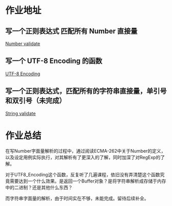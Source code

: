 # 作业地址

## 写一个正则表达式 匹配所有 Number 直接量
[Number validate](work/number.html)

## 写一个 UTF-8 Encoding 的函数
[UTF-8 Encoding](work/utf8-encoding.html)

## 写一个正则表达式，匹配所有的字符串直接量，单引号和双引号（未完成）
[String validate](work/string-validate.html)

# 作业总结

在写Number字面量解析的过程中，通过阅读ECMA-262中关于Number的定义，以及设定用例实际执行，对其解析有了更深入的了解，同时加深了对RegExp的了解。

对于UTF8_Encoding这个函数，反复听了几遍课程，依旧没有弄清楚这个函数究竟需要达到一个什么效果。是返回一个Buffer对象？是将字符串解析成存储于内存中的二进制？还是其他什么东西？

而字符串字面量的解析，由于时间实在不够，未能完成。留待后续补全。
